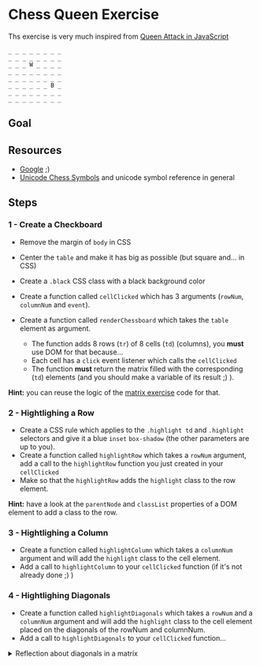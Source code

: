 # Chess Queen Exercise

Ths exercise is very much inspired from [Queen Attack in JavaScript](http://exercism.io/exercises/javascript/queen-attack/readme)

````
_ _ _ _ _ _ _ _
_ _ _ _ _ _ _ _
_ _ _ W _ _ _ _
_ _ _ _ _ _ _ _
_ _ _ _ _ _ _ _
_ _ _ _ _ _ B _
_ _ _ _ _ _ _ _
_ _ _ _ _ _ _ _

````

## Goal

## Resources

- [Google](https://google.com?q=meehhhh+i+don't+understand) ;)
- [Unicode Chess Symbols](https://unicode-table.com/en/sets/chess-symbols/) and unicode symbol reference in general

## Steps

### 1 - Create a Checkboard

- Remove the margin of `body` in CSS
- Center the `table` and make it has big as possible (but square and... in CSS)
- Create a `.black` CSS class with a black background color
- Create a function called `cellClicked` which has 3 arguments (`rowNum`, `columnNum` and `event`).
- Create a function called `renderChessboard` which takes the `table` element as argument.

  - The function adds 8 rows (`tr`) of 8 cells (`td`) (columns), you __must__ use DOM for that because...
  - Each cell has a `click` event listener which calls the `cellClicked`
  - The function __must__ return the matrix filled with the corresponding (`td`) elements (and you should make a variable of its result ;) ).

__Hint:__ you can reuse the logic of the [matrix exercise](https://github.com/zeropaper/x-array-matrix) code for that.


### 2 - Hightlighing a Row

- Create a CSS rule which applies to the `.highlight td` and `.highlight` selectors and give it a blue `inset` `box-shadow` (the other parameters are up to you).
- Create a function called `highlightRow` which takes a `rowNum` argument, add a call to the `highlightRow` function you just created in your `cellClicked`
- Make so that the `highlightRow` adds the `highlight` class to the row element.

__Hint:__ have a look at the `parentNode` and `classList` properties of a DOM element to add a class to the row.


### 3 - Hightlighing a Column

- Create a function called `highlightColumn` which takes a `columnNum` argument and will add the `highlight` class to the cell element.
- Add a call to `highlightColumn` to your `cellClicked` function (if it's not already done ;) )


### 4 - Hightlighing Diagonals

- Create a function called `highlightDiagonals` which takes a `rowNum` and a `columnNum` argument and will add the `highlight` class to the cell element placed on the diagonals of the rowNum and columnNum.
- Add a call to `highlightDiagonals` to your `cellClicked` function...

<details>
<summary>Reflection about diagonals in a matrix</summary>

Given the 8x8 matrix

````
  0 1 2 3 4 5 6 7     0 1 2 3 4 5 6 7     0 1 2 3 4 5 6 7
0 _ x _ _ _ x _ _   0 x _ _ _ _ _ _ _   0 _ _ _ _ _ x _ _ 
1 _ _ x _ x _ _ _   1 _ x _ _ _ _ _ _   1 _ _ _ _ x _ _ _ 
2 _ _ _ C _ _ _ _   2 _ _ x _ _ _ _ _   2 _ _ _ x _ _ _ _ 
3 _ _ x _ x _ _ _   3 _ _ _ x _ _ _ _   3 x _ x _ _ _ _ _ 
4 _ x _ _ _ x _ _   4 _ _ _ _ x _ _ _   4 _ C _ _ _ _ _ _ 
5 x _ _ _ _ _ x _   5 _ _ _ _ _ x _ _   5 x _ x _ _ _ _ _ 
6 _ _ _ _ _ _ _ x   6 _ _ _ _ _ _ x _   6 _ _ _ x _ _ _ _ 
7 _ _ _ _ _ _ _ _   7 _ _ _ _ _ _ _ c   7 _ _ _ _ x _ _ _ 

````

</details>